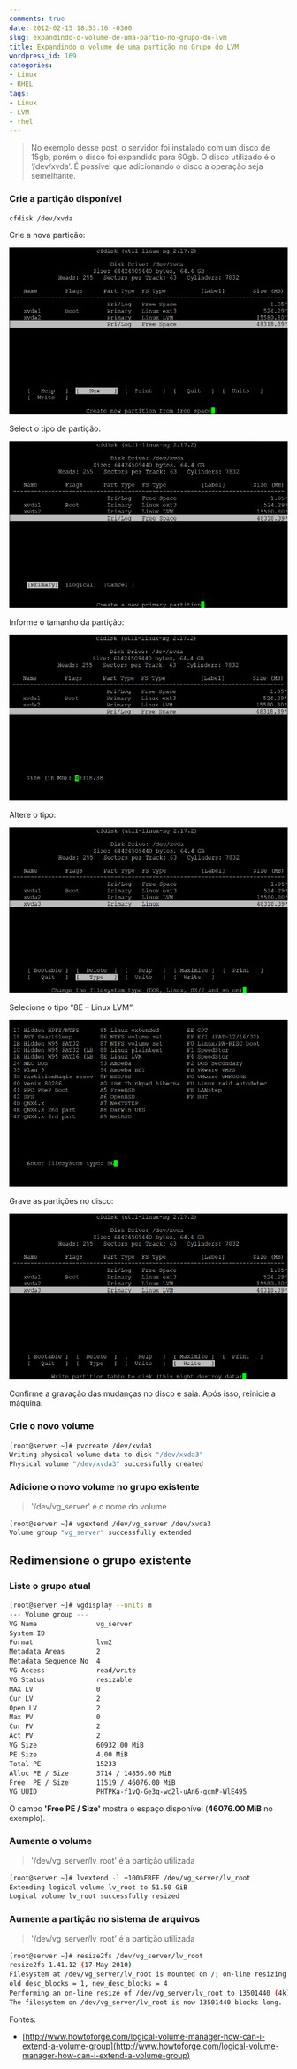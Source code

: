 ```yaml
---
comments: true
date: 2012-02-15 18:53:16 -0300
slug: expandindo-o-volume-de-uma-partio-no-grupo-do-lvm
title: Expandindo o volume de uma partição no Grupo do LVM
wordpress_id: 169
categories:
- Linux
- RHEL
tags:
- Linux
- LVM
- rhel
---
```


> No exemplo desse post, o servidor foi instalado com um disco de 15gb, porém o disco foi expandido para 60gb.  O disco utilizado é o ‘/dev/xvda’.  É possível que adicionando o disco a operação seja semelhante.

### Crie a partição disponível


```bash
cfdisk /dev/xvda
```

Crie a nova partição:

![photo](/wp-content/uploads/2012/02/image.png)


Select o tipo de partição:

![photo](/wp-content/uploads/2012/02/image1.png)

Informe o tamanho da partição:

![photo](/wp-content/uploads/2012/02/image2.png)

Altere o tipo:

![photo](/wp-content/uploads/2012/02/image3.png)

Selecione o tipo “8E – Linux LVM”:

![photo](/wp-content/uploads/2012/02/image4.png)

Grave as partições no disco:

![photo](/wp-content/uploads/2012/02/image5.png)

Confirme a gravação das mudanças no disco e saia. Após isso, reinicie a máquina.


### Crie o novo volume


```bash
[root@server ~]# pvcreate /dev/xvda3
Writing physical volume data to disk "/dev/xvda3"
Physical volume "/dev/xvda3" successfully created
```

### Adicione o novo volume no grupo existente

> '/dev/vg_server' é o nome do volume

```bash
[root@server ~]# vgextend /dev/vg_server /dev/xvda3
Volume group "vg_server" successfully extended
```


## Redimensione o grupo existente

### Liste o grupo atual


```bash
[root@server ~]# vgdisplay --units m
--- Volume group ---
VG Name               vg_server
System ID
Format                lvm2
Metadata Areas        2
Metadata Sequence No  4
VG Access             read/write
VG Status             resizable
MAX LV                0
Cur LV                2
Open LV               2
Max PV                0
Cur PV                2
Act PV                2
VG Size               60932.00 MiB
PE Size               4.00 MiB
Total PE              15233
Alloc PE / Size       3714 / 14856.00 MiB
Free  PE / Size       11519 / 46076.00 MiB
VG UUID               PHTPKa-f1vQ-Ge3q-wc2l-uAn6-gcmP-WlE495
```


O campo **'Free PE / Size'** mostra o espaço disponível (**46076.00 MiB** no exemplo).


### Aumente o volume




> '/dev/vg_server/lv_root' é a partição utilizada


```bash
[root@server ~]# lvextend -l +100%FREE /dev/vg_server/lv_root
Extending logical volume lv_root to 51.50 GiB
Logical volume lv_root successfully resized
```


### Aumente a partição no sistema de arquivos

> '/dev/vg_server/lv_root' é a partição utilizada

```bash
[root@server ~]# resize2fs /dev/vg_server/lv_root
resize2fs 1.41.12 (17-May-2010)
Filesystem at /dev/vg_server/lv_root is mounted on /; on-line resizing required
old desc_blocks = 1, new_desc_blocks = 4
Performing an on-line resize of /dev/vg_server/lv_root to 13501440 (4k) blocks.
The filesystem on /dev/vg_server/lv_root is now 13501440 blocks long.
```

Fontes:
	
  * [http://www.howtoforge.com/logical-volume-manager-how-can-i-extend-a-volume-group](http://www.howtoforge.com/logical-volume-manager-how-can-i-extend-a-volume-group)